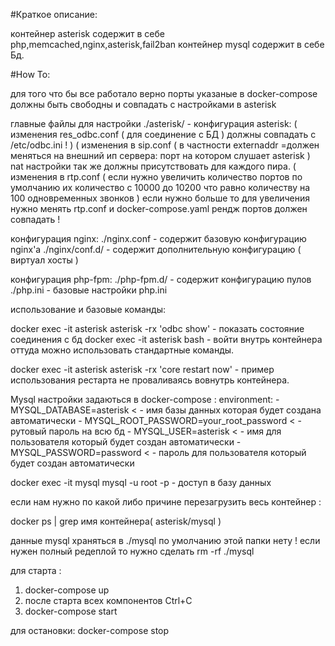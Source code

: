 #Краткое описание: 

контейнер asterisk содержит в себе php,memcached,nginx,asterisk,fail2ban
контейнер mysql содержит в себе Бд.


#How To:

для того что бы все работало верно порты указаные в docker-compose 
должны быть свободны и совпадать с настройками в asterisk

главные файлы для настройки ./asterisk/ - 
конфигурация asterisk:
( изменения res_odbc.conf ( для соединение с БД ) должны совпадать с /etc/odbc.ini ! )
( изменения в sip.conf ( в частности  externaddr =должен меняться на внешний ип сервера: 
порт на котором слушает asterisk ) nat настройки так же должны присутствовать для каждого пира.
( изменения в rtp.conf ( если нужно увеличить количество портов по умолчанию их количество с 10000 до 10200 
что равно количеству на 100 одновременных звонков )
если нужно больше то для увеличения нужно менять rtp.conf 
и docker-compose.yaml рендж портов должен совпадать !

конфигурация nginx:
./nginx.conf - содержит базовую конфигурацию nginx'a
./nginx/conf.d/ - содержит дополнительную конфигурацию ( виртуал хосты )

конфигурация php-fpm: 
./php-fpm.d/ - содержит конфигурацию пулов 
./php.ini - базовые настройки php.ini

использование и базовые команды:

docker exec -it asterisk asterisk -rx 'odbc show' - показать состояние соединения с бд
docker exec -it asterisk bash - войти внутрь контейнера оттуда можно использовать стандартные команды.

docker exec -it asterisk asterisk -rx 'core restart now' - пример использования рестарта не проваливаясь вовнутрь контейнера.

Mysql настройки задаються в docker-compose :
   environment:
      - MYSQL_DATABASE=asterisk  < - имя базы данных которая будет создана автоматически
      - MYSQL_ROOT_PASSWORD=your_root_password < - рутовый пароль на всю бд
      - MYSQL_USER=asterisk < - имя для пользователя который будет создан автоматически
      - MYSQL_PASSWORD=password < - пароль для пользователя который будет создан автоматически


docker exec -it mysql mysql -u root -p  - доступ в базу данных

если нам нужно по какой либо причине перезагрузить весь контейнер : 

docker ps | grep имя контейнера( asterisk/mysql )


данные mysql храняться в ./mysql по умолчанию этой папки нету ! если нужен полный редеплой то нужно сделать rm -rf ./mysql


для старта : 
1) docker-compose up
2) после старта всех компонентов Ctrl+C
3) docker-compose start


для остановки: 
docker-compose stop
